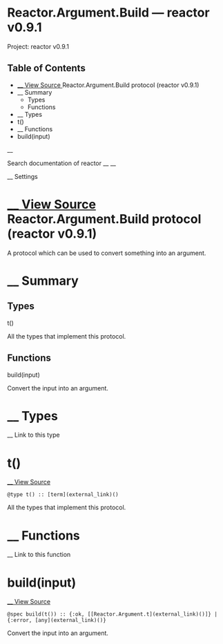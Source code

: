 # Reactor.Argument.Build — reactor v0.9.1

Project: reactor v0.9.1

## Table of Contents

- [ __ View Source ](external_link) Reactor.Argument.Build protocol (reactor v0.9.1)
- __ Summary
  - Types
  - Functions
- __ Types
- t()
- __ Functions
- build(input)

__

Search documentation of reactor __ __

__ Settings

#  [ __ View Source ](external_link) Reactor.Argument.Build protocol (reactor v0.9.1)

A protocol which can be used to convert something into an argument.

#  __ Summary

##  Types

t()

All the types that implement this protocol.

##  Functions

build(input)

Convert the input into an argument.

#  __ Types

__ Link to this type

# t()

[ __ View Source ](external_link)
    
    
    @type t() :: [term](external_link)()

All the types that implement this protocol.

#  __ Functions

__ Link to this function

# build(input)

[ __ View Source ](external_link)
    
    
    @spec build(t()) :: {:ok, [[Reactor.Argument.t](external_link)()]} | {:error, [any](external_link)()}

Convert the input into an argument.
